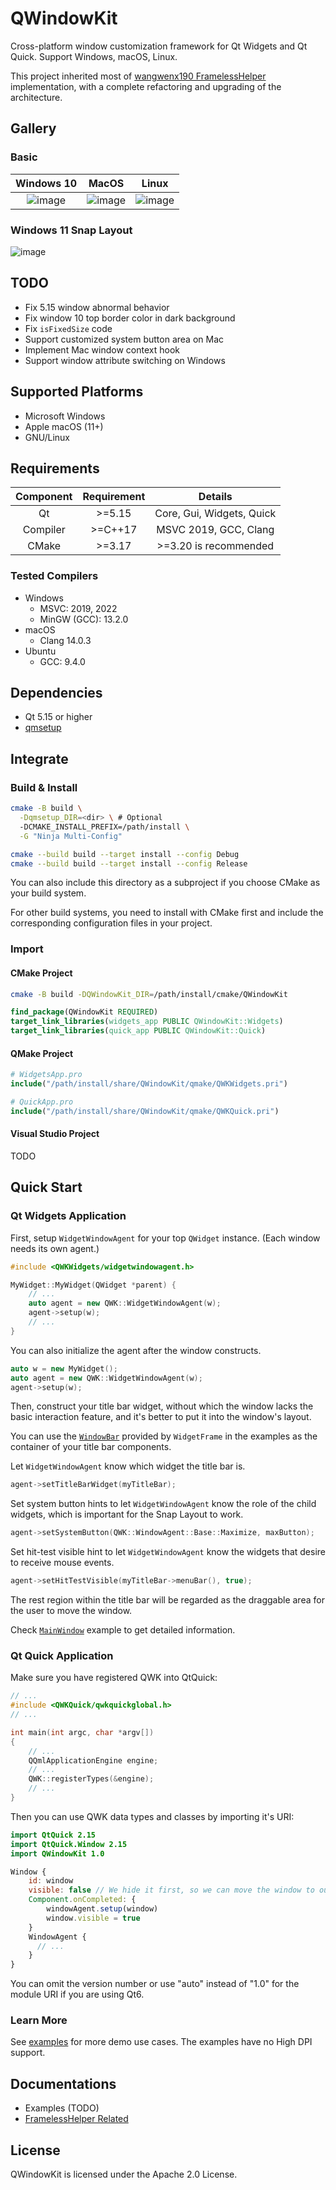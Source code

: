 # QWindowKit

Cross-platform window customization framework for Qt Widgets and Qt Quick. Support Windows, macOS, Linux.

This project inherited most of [wangwenx190 FramelessHelper](https://github.com/wangwenx190/framelesshelper)
implementation, with a complete refactoring and upgrading of the architecture.

## Gallery

### Basic

|            Windows 10             |              MacOS              |               Linux               |
|:---------------------------------:|:-------------------------------:|:---------------------------------:|
| ![image](./docs/images/win10.png) | ![image](./docs/images/mac.png) | ![image](./docs/images/linux.png) |

### Windows 11 Snap Layout

![image](./docs/images/win11.png)

## TODO

+ Fix 5.15 window abnormal behavior
+ Fix window 10 top border color in dark background
+ Fix `isFixedSize` code
+ Support customized system button area on Mac
+ Implement Mac window context hook
+ Support window attribute switching on Windows

## Supported Platforms

+ Microsoft Windows
+ Apple macOS (11+)
+ GNU/Linux

## Requirements

| Component | Requirement |          Details          |
|:---------:|:-----------:|:-------------------------:|
|    Qt     |   \>=5.15   | Core, Gui, Widgets, Quick |
| Compiler  |  \>=C++17   |   MSVC 2019, GCC, Clang   |
|   CMake   |   \>=3.17   |   >=3.20 is recommended   |

### Tested Compilers

+ Windows
    + MSVC: 2019, 2022
    + MinGW (GCC): 13.2.0
+ macOS
    + Clang 14.0.3
+ Ubuntu
    + GCC: 9.4.0

## Dependencies

+ Qt 5.15 or higher
+ [qmsetup](https://github.com/stdware/qmsetup)

## Integrate

### Build & Install

```sh
cmake -B build \
  -Dqmsetup_DIR=<dir> \ # Optional
  -DCMAKE_INSTALL_PREFIX=/path/install \
  -G "Ninja Multi-Config"

cmake --build build --target install --config Debug
cmake --build build --target install --config Release
```

You can also include this directory as a subproject if you choose CMake as your build system.

For other build systems, you need to install with CMake first and include the corresponding configuration files in your
project.

### Import

#### CMake Project

```sh
cmake -B build -DQWindowKit_DIR=/path/install/cmake/QWindowKit
```

```cmake
find_package(QWindowKit REQUIRED)
target_link_libraries(widgets_app PUBLIC QWindowKit::Widgets)
target_link_libraries(quick_app PUBLIC QWindowKit::Quick)
```

#### QMake Project

```cmake
# WidgetsApp.pro
include("/path/install/share/QWindowKit/qmake/QWKWidgets.pri")

# QuickApp.pro
include("/path/install/share/QWindowKit/qmake/QWKQuick.pri")
```

#### Visual Studio Project

TODO

## Quick Start

### Qt Widgets Application

First, setup `WidgetWindowAgent` for your top `QWidget` instance. (Each window needs its own agent.)

```c++
#include <QWKWidgets/widgetwindowagent.h>

MyWidget::MyWidget(QWidget *parent) {
    // ...
    auto agent = new QWK::WidgetWindowAgent(w);
    agent->setup(w);
    // ...
}
```

You can also initialize the agent after the window constructs.

```c++
auto w = new MyWidget();
auto agent = new QWK::WidgetWindowAgent(w);
agent->setup(w);
```

Then, construct your title bar widget, without which the window lacks the basic interaction feature, and it's better to
put it into the window's layout.

You can use the [`WindowBar`](examples/shared/widgetframe/windowbar.h) provided by `WidgetFrame` in the examples as the
container of your title bar components.

Let `WidgetWindowAgent` know which widget the title bar is.

```c++
agent->setTitleBarWidget(myTitleBar);
```

Set system button hints to let `WidgetWindowAgent` know the role of the child widgets, which is important for the Snap
Layout to work.

```c++
agent->setSystemButton(QWK::WindowAgent::Base::Maximize, maxButton);
```

Set hit-test visible hint to let `WidgetWindowAgent` know the widgets that desire to receive mouse events.

```c++
agent->setHitTestVisible(myTitleBar->menuBar(), true);
```

The rest region within the title bar will be regarded as the draggable area for the user to move the window.

Check [`MainWindow`](examples/mainwindow/mainwindow.cpp#L108) example to get detailed information.

### Qt Quick Application

Make sure you have registered QWK into QtQuick:

```cpp
// ...
#include <QWKQuick/qwkquickglobal.h>
// ...

int main(int argc, char *argv[])
{
    // ...
    QQmlApplicationEngine engine;
    // ...
    QWK::registerTypes(&engine);
    // ...
}
```

Then you can use QWK data types and classes by importing it's URI:

```qml
import QtQuick 2.15
import QtQuick.Window 2.15
import QWindowKit 1.0

Window {
    id: window
    visible: false // We hide it first, so we can move the window to our desired position silently.
    Component.onCompleted: {
        windowAgent.setup(window)
        window.visible = true
    }
    WindowAgent {
      // ...
    }
}
```

You can omit the version number or use "auto" instead of "1.0" for the module URI if you are using Qt6.

### Learn More

See [examples](examples) for more demo use cases. The examples have no High DPI support.

## Documentations

+ Examples (TODO)
+ [FramelessHelper Related](docs/framelesshelper-related.md)

## License

QWindowKit is licensed under the Apache 2.0 License.